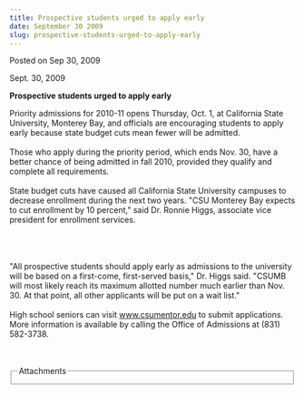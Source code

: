 ```yaml
---
title: Prospective students urged to apply early
date: September 30 2009
slug: prospective-students-urged-to-apply-early
---
```





<span class="date">Posted on Sep 30, 2009    </span>
<p>Sept. 30, 2009</p>
<strong>Prospective students urged to apply early</strong>
<p>Priority admissions for 2010-11 opens Thursday, Oct. 1, at
California State University, Monterey Bay, and officials are
encouraging students to apply early because state budget cuts mean
fewer will be admitted.<br>
<br>
Those who apply during the priority period, which ends Nov. 30,
have a better chance of being admitted in fall 2010, provided they
qualify and complete all requirements.<br>
<br>
State budget cuts have caused all California State University
campuses to decrease enrollment during the next two years. &quot;CSU
Monterey Bay expects to cut enrollment by 10 percent,&quot; said Dr.
Ronnie Higgs, associate vice president for enrollment services.</br></br></br></br></p>
<p>&quot;All prospective students should apply early as admissions to
the university will be based on a first-come, first-served basis,&quot;
Dr. Higgs said. &quot;CSUMB will most likely reach its maximum allotted
number much earlier than Nov. 30. At that point, all other
applicants will be put on a wait list.&quot;<br>
<br>
High school seniors can visit <a href="http://www.csumentor.edu/" rel="nofollow">www.csumentor.edu</a> to submit applications. More
information is available by calling the Office of Admissions at
(831) 582-3738.</br></br></p>
<br>
<fieldset class="fieldgroup group-attachments">
<legend>Attachments</legend>
<div class="field field-type-emvideo field-field-attach-video">
<div class="field-items">
<div class="field-item odd">
<div class="emvideo emvideo-video emvideo-"/>
</div>
</div>
</div>
</fieldset>
</br>




